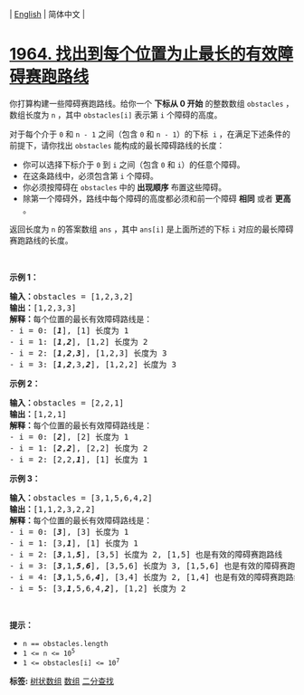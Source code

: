 | [English](README_EN.md) | 简体中文 |

# [1964. 找出到每个位置为止最长的有效障碍赛跑路线](https://leetcode.cn/problems/find-the-longest-valid-obstacle-course-at-each-position)
<p>你打算构建一些障碍赛跑路线。给你一个 <strong>下标从 0 开始</strong> 的整数数组 <code>obstacles</code> ，数组长度为 <code>n</code> ，其中 <code>obstacles[i]</code> 表示第 <code>i</code> 个障碍的高度。</p>

<p>对于每个介于 <code>0</code> 和 <code>n - 1</code> 之间（包含 <code>0</code> 和 <code>n - 1</code>）的下标&nbsp; <code>i</code> ，在满足下述条件的前提下，请你找出&nbsp;<code>obstacles</code> 能构成的最长障碍路线的长度：</p>

<ul>
	<li>你可以选择下标介于 <code>0</code> 到 <code>i</code> 之间（包含 <code>0</code> 和 <code>i</code>）的任意个障碍。</li>
	<li>在这条路线中，必须包含第 <code>i</code> 个障碍。</li>
	<li>你必须按障碍在&nbsp;<code>obstacles</code>&nbsp;中的<strong> </strong><strong>出现顺序</strong> 布置这些障碍。</li>
	<li>除第一个障碍外，路线中每个障碍的高度都必须和前一个障碍 <strong>相同</strong> 或者 <strong>更高</strong> 。</li>
</ul>

<p>返回长度为 <code>n</code> 的答案数组 <code>ans</code> ，其中 <code>ans[i]</code> 是上面所述的下标 <code>i</code> 对应的最长障碍赛跑路线的长度。</p>

<p>&nbsp;</p>

<p><strong>示例 1：</strong></p>

<pre>
<strong>输入：</strong>obstacles = [1,2,3,2]
<strong>输出：</strong>[1,2,3,3]
<strong>解释：</strong>每个位置的最长有效障碍路线是：
- i = 0: [<em><strong>1</strong></em>], [1] 长度为 1
- i = 1: [<em><strong>1</strong></em>,<em><strong>2</strong></em>], [1,2] 长度为 2
- i = 2: [<em><strong>1</strong></em>,<em><strong>2</strong></em>,<em><strong>3</strong></em>], [1,2,3] 长度为 3
- i = 3: [<em><strong>1</strong></em>,<em><strong>2</strong></em>,3,<em><strong>2</strong></em>], [1,2,2] 长度为 3
</pre>

<p><strong>示例 2：</strong></p>

<pre>
<strong>输入：</strong>obstacles = [2,2,1]
<strong>输出：</strong>[1,2,1]
<strong>解释：</strong>每个位置的最长有效障碍路线是：
- i = 0: [<em><strong>2</strong></em>], [2] 长度为 1
- i = 1: [<em><strong>2</strong></em>,<em><strong>2</strong></em>], [2,2] 长度为 2
- i = 2: [2,2,<em><strong>1</strong></em>], [1] 长度为 1
</pre>

<p><strong>示例 3：</strong></p>

<pre>
<strong>输入：</strong>obstacles = [3,1,5,6,4,2]
<strong>输出：</strong>[1,1,2,3,2,2]
<strong>解释：</strong>每个位置的最长有效障碍路线是：
- i = 0: [<em><strong>3</strong></em>], [3] 长度为 1
- i = 1: [3,<em><strong>1</strong></em>], [1] 长度为 1
- i = 2: [<em><strong>3</strong></em>,1,<em><strong>5</strong></em>], [3,5] 长度为 2, [1,5] 也是有效的障碍赛跑路线
- i = 3: [<em><strong>3</strong></em>,1,<em><strong>5</strong></em>,<em><strong>6</strong></em>], [3,5,6] 长度为 3, [1,5,6] 也是有效的障碍赛跑路线
- i = 4: [<em><strong>3</strong></em>,1,5,6,<em><strong>4</strong></em>], [3,4] 长度为 2, [1,4] 也是有效的障碍赛跑路线
- i = 5: [3,<em><strong>1</strong></em>,5,6,4,<em><strong>2</strong></em>], [1,2] 长度为 2
</pre>

<p>&nbsp;</p>

<p><strong>提示：</strong></p>

<ul>
	<li><code>n == obstacles.length</code></li>
	<li><code>1 &lt;= n &lt;= 10<sup>5</sup></code></li>
	<li><code>1 &lt;= obstacles[i] &lt;= 10<sup>7</sup></code></li>
</ul>

**标签:**  [树状数组](https://leetcode.cn/tag/binary-indexed-tree) [数组](https://leetcode.cn/tag/array) [二分查找](https://leetcode.cn/tag/binary-search) 